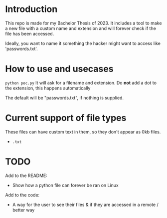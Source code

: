 # Introduction
This repo is made for my Bachelor Thesis of 2023.
It includes a tool to make a new file with a custom name and extension and will forever check if the file has been accessed.

Ideally, you want to name it something the hacker might want to access like 'passwords.txt'.

# How to use and usecases

`python poc.py`
It will ask for a filename and extension.
Do **not** add a dot to the extension, this happens automatically

The default will be "passwords.txt", if nothing is supplied.

# Current support of file types
These files can have custom text in them, so they don't appear as 0kb files.
- `.txt`

# TODO
Add to the README:
- Show how a python file can forever be ran on Linux

Add to the code:
- A way for the user to see their files & if they are accessed in a remote / better way